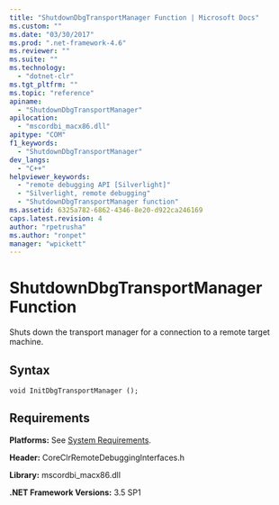 ```yaml
---
title: "ShutdownDbgTransportManager Function | Microsoft Docs"
ms.custom: ""
ms.date: "03/30/2017"
ms.prod: ".net-framework-4.6"
ms.reviewer: ""
ms.suite: ""
ms.technology: 
  - "dotnet-clr"
ms.tgt_pltfrm: ""
ms.topic: "reference"
apiname: 
  - "ShutdownDbgTransportManager"
apilocation: 
  - "mscordbi_macx86.dll"
apitype: "COM"
f1_keywords: 
  - "ShutdownDbgTransportManager"
dev_langs: 
  - "C++"
helpviewer_keywords: 
  - "remote debugging API [Silverlight]"
  - "Silverlight, remote debugging"
  - "ShutdownDbgTransportManager function"
ms.assetid: 6325a782-6862-4346-8e20-d922ca246169
caps.latest.revision: 4
author: "rpetrusha"
ms.author: "ronpet"
manager: "wpickett"
---
```

# ShutdownDbgTransportManager Function
Shuts down the transport manager for a connection to a remote target machine.  
  
## Syntax  
  
```  
void InitDbgTransportManager ();  
```  
  
## Requirements  
 **Platforms:** See [System Requirements](../../../../docs/framework/getting-started/system-requirements.md).  
  
 **Header:** CoreClrRemoteDebuggingInterfaces.h  
  
 **Library:** mscordbi_macx86.dll  
  
 **.NET Framework Versions:** 3.5 SP1